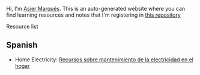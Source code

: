 Hi, I'm [Asier Marqués](https://asiermarques.com). This is an auto-generated website where you can find learning resources and notes that I'm registering in [this repository](https://github.com/asiermarques/learning-resources-and-notes)

Resource list

## Spanish

* Home Electricity: [Recursos sobre mantenimiento de la electricidad en el hogar](/es/electricidad-hogar.md)
